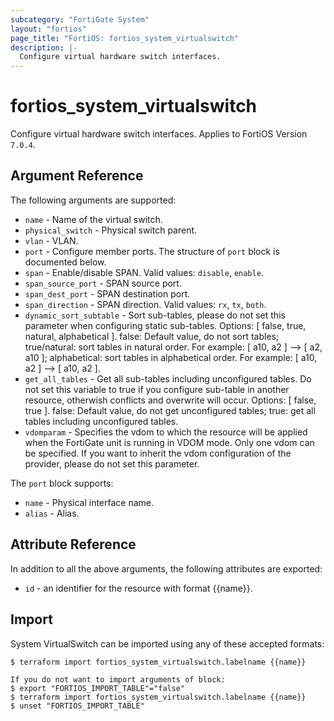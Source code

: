 ```yaml
---
subcategory: "FortiGate System"
layout: "fortios"
page_title: "FortiOS: fortios_system_virtualswitch"
description: |-
  Configure virtual hardware switch interfaces.
---
```


# fortios_system_virtualswitch
Configure virtual hardware switch interfaces. Applies to FortiOS Version `7.0.4`.

## Argument Reference

The following arguments are supported:

* `name` - Name of the virtual switch.
* `physical_switch` - Physical switch parent.
* `vlan` - VLAN.
* `port` - Configure member ports. The structure of `port` block is documented below.
* `span` - Enable/disable SPAN. Valid values: `disable`, `enable`.
* `span_source_port` - SPAN source port.
* `span_dest_port` - SPAN destination port.
* `span_direction` - SPAN direction. Valid values: `rx`, `tx`, `both`.
* `dynamic_sort_subtable` - Sort sub-tables, please do not set this parameter when configuring static sub-tables. Options: [ false, true, natural, alphabetical ]. false: Default value, do not sort tables; true/natural: sort tables in natural order. For example: [ a10, a2 ] --> [ a2, a10 ]; alphabetical: sort tables in alphabetical order. For example: [ a10, a2 ] --> [ a10, a2 ].
* `get_all_tables` - Get all sub-tables including unconfigured tables. Do not set this variable to true if you configure sub-table in another resource, otherwish conflicts and overwrite will occur. Options: [ false, true ]. false: Default value, do not get unconfigured tables; true: get all tables including unconfigured tables. 
* `vdomparam` - Specifies the vdom to which the resource will be applied when the FortiGate unit is running in VDOM mode. Only one vdom can be specified. If you want to inherit the vdom configuration of the provider, please do not set this parameter.

The `port` block supports:

* `name` - Physical interface name.
* `alias` - Alias.


## Attribute Reference

In addition to all the above arguments, the following attributes are exported:
* `id` - an identifier for the resource with format {{name}}.

## Import

System VirtualSwitch can be imported using any of these accepted formats:
```
$ terraform import fortios_system_virtualswitch.labelname {{name}}

If you do not want to import arguments of block:
$ export "FORTIOS_IMPORT_TABLE"="false"
$ terraform import fortios_system_virtualswitch.labelname {{name}}
$ unset "FORTIOS_IMPORT_TABLE"
```

